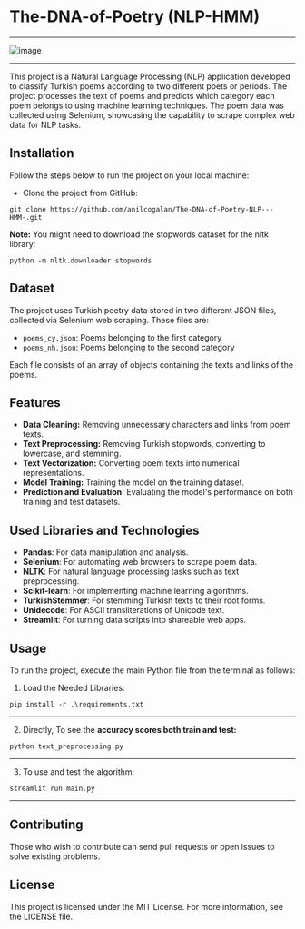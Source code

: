 # The-DNA-of-Poetry (NLP-HMM)
-----------
![image](https://github.com/anilcogalan/The-DNA-of-Poetry-NLP---HMM-/assets/61653147/0d4301d3-ad68-49cf-b849-8e4eed1bd79e)

----------

This project is a Natural Language Processing (NLP) application developed to classify Turkish poems according to two different poets or periods. The project processes the text of poems and predicts which category each poem belongs to using machine learning techniques. The poem data was collected using Selenium, showcasing the capability to scrape complex web data for NLP tasks.


## Installation

Follow the steps below to run the project on your local machine:

* Clone the project from GitHub:

```git clone https://github.com/anilcogalan/The-DNA-of-Poetry-NLP---HMM-.git```


**Note:** You might need to download the stopwords dataset for the nltk library:

``` python -m nltk.downloader stopwords ``` 

## Dataset

The project uses Turkish poetry data stored in two different JSON files, collected via Selenium web scraping. These files are:
- `poems_cy.json`: Poems belonging to the first category
- `poems_nh.json`: Poems belonging to the second category

Each file consists of an array of objects containing the texts and links of the poems.


## Features

* **Data Cleaning:** Removing unnecessary characters and links from poem texts.
* **Text Preprocessing:** Removing Turkish stopwords, converting to lowercase, and stemming.
* **Text Vectorization:** Converting poem texts into numerical representations.
* **Model Training:** Training the model on the training dataset.
* **Prediction and Evaluation:** Evaluating the model's performance on both training and test datasets.

## Used Libraries and Technologies
- **Pandas**: For data manipulation and analysis.
- **Selenium**: For automating web browsers to scrape poem data.
- **NLTK**: For natural language processing tasks such as text preprocessing.
- **Scikit-learn**: For implementing machine learning algorithms.
- **TurkishStemmer**: For stemming Turkish texts to their root forms.
- **Unidecode**: For ASCII transliterations of Unicode text.
- **Streamlit**: For turning data scripts into shareable web apps.


## Usage

To run the project, execute the main Python file from the terminal as follows:

1. Load the Needed Libraries:
   
```pip install -r .\requirements.txt``` 

----------
2.  Directly, To see the **accuracy scores both train and test:**
   
```python text_preprocessing.py```

----------
3. To use and test the algorithm:
   
```streamlit run main.py```

----------
## Contributing
Those who wish to contribute can send pull requests or open issues to solve existing problems.

## License
This project is licensed under the MIT License. For more information, see the LICENSE file.

